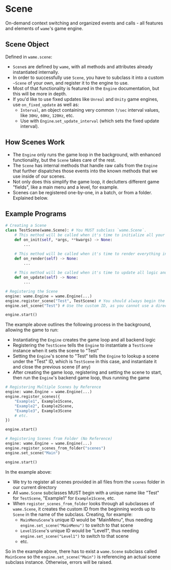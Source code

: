 # Scene
On-demand context switching and organized events and calls - all features and elements of `wame`'s game engine.

## Scene Object
Defined in `wame.scene`:

- `Scene`s are defined by `wame`, with all methods and attributes already instantiated internally.
- In order to successfully use `Scene`, you have to subclass it into a custom `~Scene` of your own, and register it to the engine to use.
- Most of that functionality is featured in the `Engine` documentation, but this will be more in depth.
- If you'd like to use fixed updates like `Unreal` and `Unity` game engines, use `on_fixed_update` as well as:
    - `Interval`, an object containing very common `?/sec` interval values, like `30Hz`, `60Hz`, `120Hz`, etc.
    - Use with `Engine`.`set_update_interval` (which sets the fixed update interval).

## How Scenes Work
- The `Engine` only runs the game loop in the background, with enhanced functionality, but the `Scene` takes care of the rest.
- The `Scene` has internal methods that handle raw calls from the `Engine` that further dispatches those events into the known methods that we use inside of our scenes.
- Not only does this simplify the game loop, it declutters different game "fields", like a main menu and a level, for example.
- Scenes can be registered one-by-one, in a batch, or from a folder. Explained below.

## Example Programs
```python
# Creating a Scene
class TestScene(wame.Scene): # You MUST subclass `wame.Scene`.
    # This method will be called when it's time to initialize all your variables, etc. (after the scene has been internally instantiated).
    def on_init(self, *args, **kwargs) -> None:
        ...

    # This method will be called when it's time to render everything in the game loop
    def on_render(self) -> None:
        ...
    
    # This method will be called when it's time to update all logic and objects in the game loop
    def on_update(self) -> None:
        ...
```
```python
# Registering the Scene
engine: wame.Engine = wame.Engine(...)
engine.register_scene("Test", TestScene) # You should always begin the `Scene` subclass' name with the name you want to refer it to: "Test" in this case belongs to `TestScene`
engine.set_scene("Test") # Use the custom ID, as you cannot use a direct reference to the `TestScene` object without circular references when multiple scenes are used

engine.start()
```
The example above outlines the following process in the background, allowing the game to run:

- Instantiating the `Engine` creates the game loop and all backend logic
- Registering the `TestScene` tells the `Engine` to instantiate a `TestScene` instance when it sets the scene to "Test"
- Setting the `Engine`'s scene to "Test" tells the `Engine` to lookup a scene under the "Test" ID, which is `TestScene` in this case, and instantiate it and close the previous scene (if any)
- After creating the game loop, registering and setting the scene to start, then run the `Engine`'s backend game loop, thus running the game
```python
# Registering Multiple Scenes by Reference
engine: wame.Engine = wame.Engine(...)
engine.register_scenes({
    "Example1", Example1Scene,
    "Example2", Example2Scene,
    "Example3", Example3Scene
    # etc.
})

engine.start()
```
```python
# Registering Scenes from Folder (No Reference)
engine: wame.Engine = wame.Engine(...)
engine.register_scenes_from_folder("scenes")
engine.set_scene("Main")

engine.start()
```
In the example above:

- We try to register all scenes provided in all files from the `scenes` folder in our current directory
- All `wame.Scene` subclasses MUST begin with a unique name like "Test" for `TestScene`, "Example1" for `Example1Scene`, etc.
- When `register_scenes_from_folder` looks through all subclasses of `wame.Scene`, it creates the custom ID from the beginning words up to `Scene` in the name of the subclass. Creating, for example:
    - `MainMenuScene`'s unique ID would be "MainMenu", thus needing `engine.set_scene("MainMenu")` to switch to that scene
    - `Level1Scene`'s unique ID would be "Level1", thus needing `engine.set_scene("Level1")` to switch to that scene
    - etc.
    
So in the example above, there has to exist a `wame.Scene` subclass called `MainScene` so the `engine.set_scene("Main")` is referencing an actual scene subclass instance. Otherwise, errors will be raised.